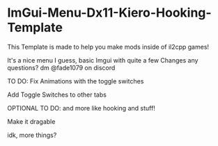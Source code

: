 # ImGui-Menu-Dx11-Kiero-Hooking-Template
This Template is made to help you make mods inside of il2cpp games!

It's a nice menu I guess, basic Imgui with quite a few Changes
any questions? dm @fade1079 on discord

TO DO:
Fix Animations with the toggle switches

Add Toggle Switches to other tabs


OPTIONAL TO DO:
and more like hooking and stuff!

Make it dragable

idk, more things?
